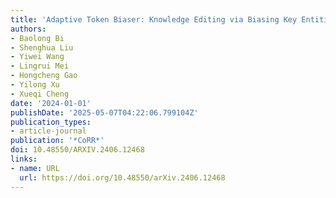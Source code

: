 ```yaml
---
title: 'Adaptive Token Biaser: Knowledge Editing via Biasing Key Entities'
authors:
- Baolong Bi
- Shenghua Liu
- Yiwei Wang
- Lingrui Mei
- Hongcheng Gao
- Yilong Xu
- Xueqi Cheng
date: '2024-01-01'
publishDate: '2025-05-07T04:22:06.799104Z'
publication_types:
- article-journal
publication: '*CoRR*'
doi: 10.48550/ARXIV.2406.12468
links:
- name: URL
  url: https://doi.org/10.48550/arXiv.2406.12468
---
```

